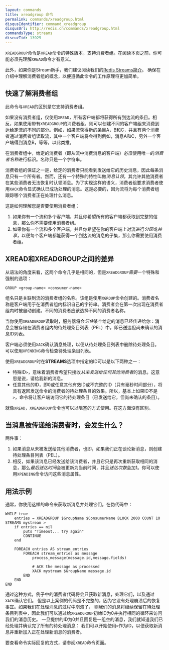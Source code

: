 ```yaml
---
layout: commands
title: xreadgroup 命令
permalink: commands/xreadgroup.html
disqusIdentifier: command_xreadgroup
disqusUrl: http://redis.cn/commands/xreadgroup.html
commandsType: streams
discuzTid: 13925
---
```


`XREADGROUP`命令是`XREAD`命令的特殊版本，支持消费者组。在阅读本页之前，你可能必须先理解`XREAD`命令才有意义。

此外，如果你是Stream新手，我们建议阅读我们的[Redis Streams简介](/topics/streams-intro)。
确保在介绍中理解消费者组的概念，以便遵循此命令的工作原理将更加简单。

## 快速了解消费者组

此命令与`XREAD`的区别是它支持消费者组。

如果没有消费者组，仅使用`XREAD`，所有客户端都将获得所有到达流的条目。相反，如果使用带有`XREADGROUP`的消费者组，则可以创建不同的客户端组来消费到达给定流的不同的部分。例如，如果流获得新的条目A，B和C，并且有两个消费者通过消费者组读取流，其中一个客户端将会得到例如，消息A和C，另外一个客户端得到消息B，等等，以此类推。

在消费者组中，给定的消费者（即从流中消费消息的客户端）必须使用唯一的*消费者名称*进行标识。名称只是一个字符串。

消费者组的保证之一是，给定的消费者只能看到发送给它的历史消息，因此每条消息只有一个所有者。然而，还有一个特殊的特性叫做*消息认领*，其允许其他消费者在某些消费者无法恢复时认领消息。为了实现这样的语义，消费者组要求消费者使用`XACK`命令显式确认已成功处理的消息。这是必要的，因为流将为每个消费者组跟踪哪个消费者正在处理什么消息。

这是如何理解您是否要使用消费者组：

1. 如果你有一个流和多个客户端，并且你希望所有的客户端都获取到完整的信息，那么你不需要使用消费者组。
2. 如果你有一个流和多个客户端，并且你希望在你的客户端上对流进行*分区*或*共享*，以便每个客户端都能获得一个到达流的消息的子集，那么你需要使用消费者组。

## XREAD和XREADGROUP之间的差异

从语法的角度来看，这两个命令几乎是相同的，但是`XREADGROUP`*需要*一个特殊和强制的选项：

    GROUP <group-name> <consumer-name>

组名只是关联到流的消费者组的名称。该组是使用`XGROUP`命令创建的。消费者名称是客户端用于在消费者组内标识自己的字符串。消费者会在第一次出现在消费者组内时被自动创建。不同的消费者应该选择不同的消费者名称。

当你使用`XREADGROUP`读取时，服务器将会*记住*某个给定的消息已经传递给你：消息会被存储在消费者组内的待处理条目列表（PEL）中，即已送达但尚未确认的消息ID列表。

客户端必须使用`XACK`确认消息处理，以便从待处理条目列表中删除待处理条目。可以使用`XPENDING`命令检查待处理条目列表。

使用`XREADGROUP`时在**STREAMS**选项中指定的ID可以是以下两种之一：

* 特殊ID`>`，意味着消费者希望只接收*从未发送给任何其他消费者*的消息。这意思是说，请给我新的消息。
* 任意其他的ID，即0或任意其他有效ID或不完整的ID（只有毫秒时间部分），将具有返回发送命令的消费者的待处理条目的效果。所以，基本上如果ID不是`>`，命令将让客户端访问它的待处理条目（已发送给它，但尚未确认的条目）。

就像`XREAD`，`XREADGROUP`命令也可以以阻塞的方式使用。在这方面没有区别。

## 当消息被传递给消费者时，会发生什么？

两件事：

1. 如果消息从未被发送给其他消费者，也即，如果我们正在谈论新消息，则创建待处理条目列表（PEL）。
2. 相反，如果该消息已经发送给该消费者，并且它只是再次重新获取相同的消息，那么*最后送达时间*会被更新为当前时间，并且*送达次数*会加1。你可以使用`XPENDING`命令访问这些消息属性。

## 用法示例

通常，你使用这样的命令来获取新消息并处理它们。在伪代码中：

```
WHILE true
    entries = XREADGROUP $GroupName $ConsumerName BLOCK 2000 COUNT 10 STREAMS mystream >
    if entries == nil
        puts "Timeout... try again"
        CONTINUE
    end

    FOREACH entries AS stream_entries
        FOREACH stream_entries as message
            process_message(message.id,message.fields)

            # ACK the message as processed
            XACK mystream $GroupName message.id
        END
    END
END
```

通过这种方式，例子中的消费者代码将会只获取新消息，处理它们，以及通过`XACK`确认它们。
但是以上案例的代码是不完整的，因为它没有处理崩溃后的恢复事宜。如果我们在处理消息的过程中崩溃了，
则我们的消息将继续保留在待处理条目列表中，因此我们可以通过给`XREADGROUP`初始ID为0并执行相同的循环来访问我们的消息历史。
一旦提供的ID为0并且回复是一组空的消息，我们就知道我们已经处理并确认完了所有的待处理消息：
我们可以开始使用`>`作为ID，以便获取新消息并重新加入正在处理新消息的消费者。

要查看命令实际回复的方式，请参阅`XREAD`命令页面。
